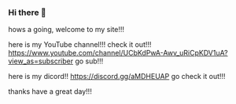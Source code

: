 ### Hi there 👋
hows a going, welcome to my site!!!

here is my YouTube channel!!! check it out!!!
https://www.youtube.com/channel/UCbKdPwA-Awv_uRiCpKDV1uA?view_as=subscriber
go sub!!!

here is my dicord!!
https://discord.gg/aMDHEUAP
go check it out!!!

thanks have a great day!!!


